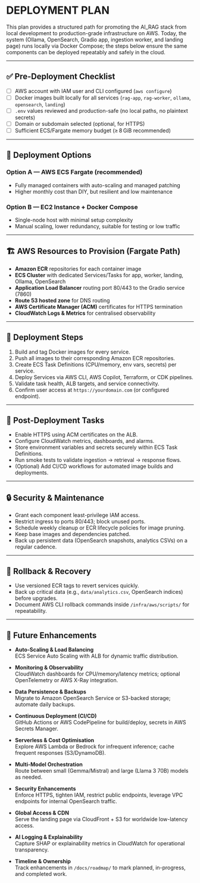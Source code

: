 # DEPLOYMENT PLAN

This plan provides a structured path for promoting the AI_RAG stack from local development to production-grade infrastructure on AWS. Today, the system (Ollama, OpenSearch, Gradio app, ingestion worker, and landing page) runs locally via Docker Compose; the steps below ensure the same components can be deployed repeatably and safely in the cloud.

---

## ✅ Pre-Deployment Checklist

- [ ] AWS account with IAM user and CLI configured (`aws configure`)
- [ ] Docker images built locally for all services (`rag-app`, `rag-worker`, `ollama`, `opensearch`, `landing`)
- [ ] `.env` values reviewed and production-safe (no local paths, no plaintext secrets)
- [ ] Domain or subdomain selected (optional, for HTTPS)
- [ ] Sufficient ECS/Fargate memory budget (≥ 8 GiB recommended)

---

## 🔀 Deployment Options

### Option A — AWS ECS Fargate (recommended)
- Fully managed containers with auto-scaling and managed patching
- Higher monthly cost than DIY, but resilient and low maintenance

### Option B — EC2 Instance + Docker Compose
- Single-node host with minimal setup complexity
- Manual scaling, lower redundancy, suitable for testing or low traffic

---

## 🏗️ AWS Resources to Provision (Fargate Path)

- **Amazon ECR** repositories for each container image
- **ECS Cluster** with dedicated Services/Tasks for app, worker, landing, Ollama, OpenSearch
- **Application Load Balancer** routing port 80/443 to the Gradio service (7860)
- **Route 53 hosted zone** for DNS routing
- **AWS Certificate Manager (ACM)** certificates for HTTPS termination
- **CloudWatch Logs & Metrics** for centralised observability

---

## 🚢 Deployment Steps

1. Build and tag Docker images for every service.
2. Push all images to their corresponding Amazon ECR repositories.
3. Create ECS Task Definitions (CPU/memory, env vars, secrets) per service.
4. Deploy Services via AWS CLI, AWS Copilot, Terraform, or CDK pipelines.
5. Validate task health, ALB targets, and service connectivity.
6. Confirm user access at `https://yourdomain.com` (or configured endpoint).

---

## 🔧 Post-Deployment Tasks

- Enable HTTPS using ACM certificates on the ALB.
- Configure CloudWatch metrics, dashboards, and alarms.
- Store environment variables and secrets securely within ECS Task Definitions.
- Run smoke tests to validate ingestion → retrieval → response flows.
- (Optional) Add CI/CD workflows for automated image builds and deployments.

---

## 🔒 Security & Maintenance

- Grant each component least-privilege IAM access.
- Restrict ingress to ports 80/443; block unused ports.
- Schedule weekly cleanup or ECR lifecycle policies for image pruning.
- Keep base images and dependencies patched.
- Back up persistent data (OpenSearch snapshots, analytics CSVs) on a regular cadence.

---

## 🔁 Rollback & Recovery

- Use versioned ECR tags to revert services quickly.
- Back up critical data (e.g., `data/analytics.csv`, OpenSearch indices) before upgrades.
- Document AWS CLI rollback commands inside `/infra/aws/scripts/` for repeatability.

---

## 🚀 Future Enhancements

- **Auto-Scaling & Load Balancing**  
  ECS Service Auto Scaling with ALB for dynamic traffic distribution.

- **Monitoring & Observability**  
  CloudWatch dashboards for CPU/memory/latency metrics; optional OpenTelemetry or AWS X-Ray integration.

- **Data Persistence & Backups**  
  Migrate to Amazon OpenSearch Service or S3-backed storage; automate daily backups.

- **Continuous Deployment (CI/CD)**  
  GitHub Actions or AWS CodePipeline for build/deploy, secrets in AWS Secrets Manager.

- **Serverless & Cost Optimisation**  
  Explore AWS Lambda or Bedrock for infrequent inference; cache frequent responses (S3/DynamoDB).

- **Multi-Model Orchestration**  
  Route between small (Gemma/Mistral) and large (Llama 3 70B) models as needed.

- **Security Enhancements**  
  Enforce HTTPS, tighten IAM, restrict public endpoints, leverage VPC endpoints for internal OpenSearch traffic.

- **Global Access & CDN**  
  Serve the landing page via CloudFront + S3 for worldwide low-latency access.

- **AI Logging & Explainability**  
  Capture SHAP or explainability metrics in CloudWatch for operational transparency.

- **Timeline & Ownership**  
  Track enhancements in `/docs/roadmap/` to mark planned, in-progress, and completed work.


